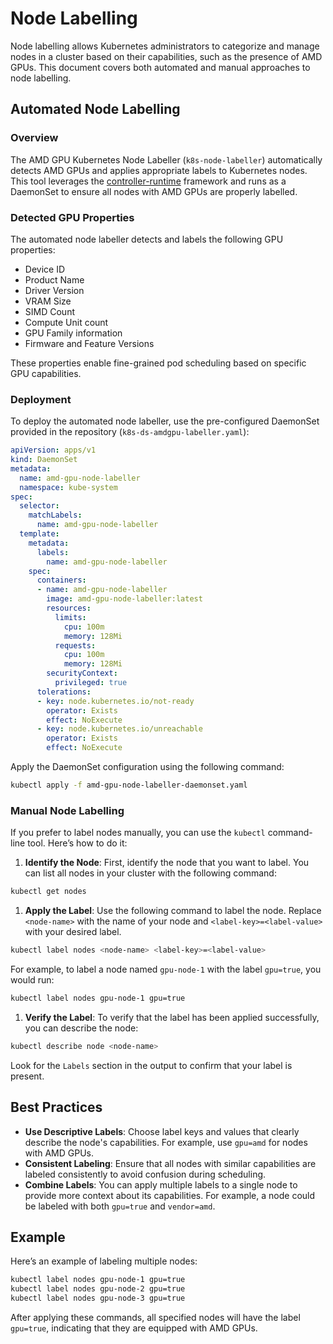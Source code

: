 # Node Labelling

Node labelling allows Kubernetes administrators to categorize and manage nodes in a cluster based on their capabilities, such as the presence of AMD GPUs. This document covers both automated and manual approaches to node labelling.

## Automated Node Labelling

### Overview

The AMD GPU Kubernetes Node Labeller (`k8s-node-labeller`) automatically detects AMD GPUs and applies appropriate labels to Kubernetes nodes. This tool leverages the [controller-runtime](https://github.com/kubernetes-sigs/controller-runtime) framework and runs as a DaemonSet to ensure all nodes with AMD GPUs are properly labelled.

### Detected GPU Properties

The automated node labeller detects and labels the following GPU properties:

- Device ID
- Product Name
- Driver Version
- VRAM Size
- SIMD Count
- Compute Unit count
- GPU Family information
- Firmware and Feature Versions

These properties enable fine-grained pod scheduling based on specific GPU capabilities.

### Deployment

To deploy the automated node labeller, use the pre-configured DaemonSet provided in the repository (`k8s-ds-amdgpu-labeller.yaml`):

```yaml
apiVersion: apps/v1
kind: DaemonSet
metadata:
  name: amd-gpu-node-labeller
  namespace: kube-system
spec:
  selector:
    matchLabels:
      name: amd-gpu-node-labeller
  template:
    metadata:
      labels:
        name: amd-gpu-node-labeller
    spec:
      containers:
      - name: amd-gpu-node-labeller
        image: amd-gpu-node-labeller:latest
        resources:
          limits:
            cpu: 100m
            memory: 128Mi
          requests:
            cpu: 100m
            memory: 128Mi
        securityContext:
          privileged: true
      tolerations:
      - key: node.kubernetes.io/not-ready
        operator: Exists
        effect: NoExecute
      - key: node.kubernetes.io/unreachable
        operator: Exists
        effect: NoExecute
```

Apply the DaemonSet configuration using the following command:

```bash
kubectl apply -f amd-gpu-node-labeller-daemonset.yaml
```

### Manual Node Labelling

If you prefer to label nodes manually, you can use the `kubectl` command-line tool. Here’s how to do it:

1. **Identify the Node**: First, identify the node that you want to label. You can list all nodes in your cluster with the following command:

```bash
kubectl get nodes
```

1. **Apply the Label**: Use the following command to label the node. Replace `<node-name>` with the name of your node and `<label-key>=<label-value>` with your desired label.

```bash
kubectl label nodes <node-name> <label-key>=<label-value>
```

For example, to label a node named `gpu-node-1` with the label `gpu=true`, you would run:

```bash
kubectl label nodes gpu-node-1 gpu=true
```

1. **Verify the Label**: To verify that the label has been applied successfully, you can describe the node:

```bash
kubectl describe node <node-name>
```

 Look for the `Labels` section in the output to confirm that your label is present.

## Best Practices

- **Use Descriptive Labels**: Choose label keys and values that clearly describe the node's capabilities. For example, use `gpu=amd` for nodes with AMD GPUs.
- **Consistent Labeling**: Ensure that all nodes with similar capabilities are labeled consistently to avoid confusion during scheduling.
- **Combine Labels**: You can apply multiple labels to a single node to provide more context about its capabilities. For example, a node could be labeled with both `gpu=true` and `vendor=amd`.

## Example

Here’s an example of labeling multiple nodes:

```bash
kubectl label nodes gpu-node-1 gpu=true
kubectl label nodes gpu-node-2 gpu=true
kubectl label nodes gpu-node-3 gpu=true
```

After applying these commands, all specified nodes will have the label `gpu=true`, indicating that they are equipped with AMD GPUs.
